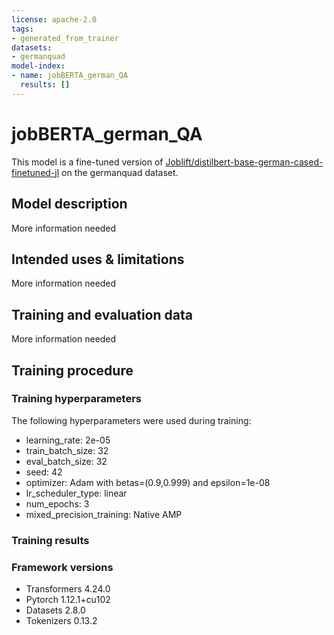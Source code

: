 ```yaml
---
license: apache-2.0
tags:
- generated_from_trainer
datasets:
- germanquad
model-index:
- name: jobBERTA_german_QA
  results: []
---
```


<!-- This model card has been generated automatically according to the information the Trainer had access to. You
should probably proofread and complete it, then remove this comment. -->

# jobBERTA_german_QA

This model is a fine-tuned version of [Joblift/distilbert-base-german-cased-finetuned-jl](https://huggingface.co/Joblift/distilbert-base-german-cased-finetuned-jl) on the germanquad dataset.

## Model description

More information needed

## Intended uses & limitations

More information needed

## Training and evaluation data

More information needed

## Training procedure

### Training hyperparameters

The following hyperparameters were used during training:
- learning_rate: 2e-05
- train_batch_size: 32
- eval_batch_size: 32
- seed: 42
- optimizer: Adam with betas=(0.9,0.999) and epsilon=1e-08
- lr_scheduler_type: linear
- num_epochs: 3
- mixed_precision_training: Native AMP

### Training results



### Framework versions

- Transformers 4.24.0
- Pytorch 1.12.1+cu102
- Datasets 2.8.0
- Tokenizers 0.13.2
